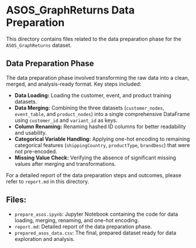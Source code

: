 # ASOS_GraphReturns Data Preparation

This directory contains files related to the data preparation phase for the `ASOS_GraphReturns` dataset.

## Data Preparation Phase

The data preparation phase involved transforming the raw data into a clean, merged, and analysis-ready format. Key steps included:

- **Data Loading:** Loading the customer, event, and product training datasets.
- **Data Merging:** Combining the three datasets (`customer_nodes`, `event_table`, and `product_nodes`) into a single comprehensive DataFrame using `customer_id` and `variant_id` as keys.
- **Column Renaming:** Renaming hashed ID columns for better readability and usability.
- **Categorical Variable Handling:** Applying one-hot encoding to remaining categorical features (`shippingCountry`, `productType`, `brandDesc`) that were not pre-encoded.
- **Missing Value Check:** Verifying the absence of significant missing values after merging and transformations.

For a detailed report of the data preparation steps and outcomes, please refer to `report.md` in this directory.

## Files:
- `prepare_asos.ipynb`: Jupyter Notebook containing the code for data loading, merging, renaming, and one-hot encoding.
- `report.md`: Detailed report of the data preparation phase.
- `prepared_asos_data.csv`: The final, prepared dataset ready for data exploration and analysis.
